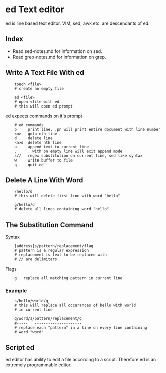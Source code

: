 ed Text editor
==============

ed is line based text editor. VIM, sed, awk etc. are descendants of ed.

## Index

- Read sed-notes.md for information on sed.
- Read grep-notes.md for information on grep.

## Write A Text File With ed

```
    touch <file>
    # create an empty file

    ed <file>
    # open <file with ed
    # this will open ed prompt
```
ed expects commands on it's prompt

```
    # ed commands
    p     print line, ,pn will print entire document with line number
    <n>   goto nth line
    d     delete line
    <n>d  delete nth line
    a     append text to current line
    .     . with on empty line will exit append mode
    s//   regex substitution on current line, sed like syntax
    w     write buffer to file
    q     quit ed
```

## Delete A Line With Word 
```
    /hello/d
    # this will delete first line with word "hello"

    g/hello/d
    # delete all lines containing word "hello"
```
## The Substitution Command

Syntax

```
    [address]s/pattern/replacement/flag
    # pattern is a regular expression
    # replacement is text to be replaced with
    # // are delimiters
```

Flags
```
    g   replace all matching pattern in current line 
```

### Example

```
    s/hello/world/g
    # this will replace all occurances of hello with world
    # in current line
```

```
    g/word/s/pattern/replacement/g
    #-----   ---------------------
    # replace each "pattern" in a line on every line containing
    # word "word"
```

## Script ed

ed editor has ability to edit a file according to a script. Therefore
ed is an extremely programmable editor.

